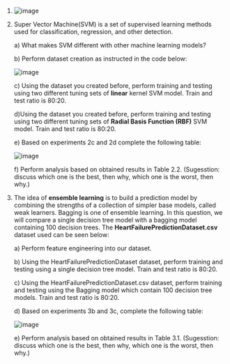 1. ![image](https://github.com/user-attachments/assets/5373f2d6-6b13-4ce2-8f14-7c3daf9d77ce)

2. Super Vector Machine(SVM) is a set of supervised learning methods used for classification, regression, and other detection.

   a) What makes SVM different with other machine learning models?
   
   b) Perform dataset creation as instructed in the code below:

   ![image](https://github.com/user-attachments/assets/a2899078-7e2b-42ed-b546-451fcb0b7af8)

   c) Using the dataset you created before, perform training and testing using two different tuning sets of **linear** kernel SVM model. Train and test ratio is 80:20.

   d)Using the dataset you created before, perform training and testing using two different tuning sets of **Radial Basis Function (RBF)** SVM model. Train and test ratio is 80:20.

   e) Based on experiments 2c and 2d complete the following table:

   ![image](https://github.com/user-attachments/assets/92e99419-8f6b-407c-bb7d-5a6ffbeb36f2)

   f) Perform analysis based on obtained results in Table 2.2. (Sugesstion: discuss which one is the best, then why, which one is the worst, then why.)

3. The idea of **ensemble learning** is to build a prediction model by combining the strengths of a collection of simpler base models, called weak learners. Bagging is one of ensemble learning. In this question, we will compare a single decision tree model with a bagging model containing 100 decision trees. The **HeartFailurePredictionDataset.csv** dataset used can be seen below:

   a) Perform feature engineering into our dataset.
   
   b) Using the HeartFailurePredictionDataset dataset, perform training and testing using a single decision tree model. Train and test ratio is 80:20.
   
   c) Using the HeartFailurePredictionDataset.csv dataset, perform training and testing using the Bagging model which contain 100 decision tree models. Train and test ratio is 80:20.

   d) Based on experiments 3b and 3c, complete the following table:
   
   ![image](https://github.com/user-attachments/assets/68d48861-6406-4ed4-ace0-e6bdb0a3e091)

   e) Perform analysis based on obtained results in Table 3.1. (Sugesstion: discuss which one is the best, then why, which one is the worst, then why.)


   

